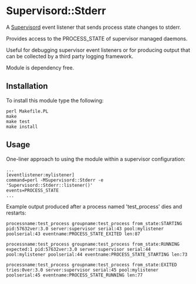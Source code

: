# Supervisord::Stderr

A [Supervisord](https://supervisord.org/ "Supervisor: A Process Control System") event listener that sends process state changes to stderr.

Provides access to the PROCESS_STATE of supervisor managed daemons.

Useful for debugging supervisor event listeners or for producing output that can be collected by a third party logging framework.

Module is dependency free.

## Installation

To install this module type the following:
```
perl Makefile.PL
make
make test
make install
```

## Usage

One-liner approach to using the module within a supervisor configuration:
```
...
[eventlistener:mylistener]
command=perl -MSupervisord::Stderr -e 'Supervisord::Stderr::listener()'
events=PROCESS_STATE
...
```

Example output produced after a process named 'test_process' dies and restarts:

```
processname:test_process groupname:test_process from_state:STARTING pid:57632ver:3.0 server:supervisor serial:43 pool:mylistener poolserial:43 eventname:PROCESS_STATE_EXITED len:87

processname:test_process groupname:test_process from_state:RUNNING expected:1 pid:57632ver:3.0 server:supervisor serial:44 pool:mylistener poolserial:44 eventname:PROCESS_STATE_STARTING len:73

processname:test_process groupname:test_process from_state:EXITED tries:0ver:3.0 server:supervisor serial:45 pool:mylistener poolserial:45 eventname:PROCESS_STATE_RUNNING len:77
```
